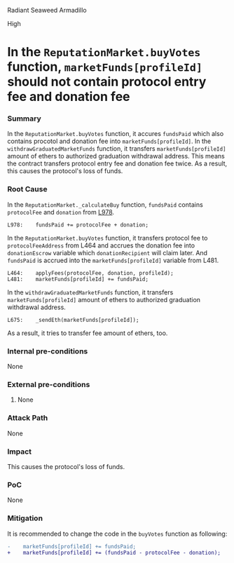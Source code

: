 Radiant Seaweed Armadillo

High

# In the `ReputationMarket.buyVotes` function, `marketFunds[profileId]` should not contain protocol entry fee and donation fee

### Summary

In the `ReputationMarket.buyVotes` function, it accures `fundsPaid` which also contains procotol and donation fee into `marketFunds[profileId]`.
In the `withdrawGraduatedMarketFunds` function, it transfers `marketFunds[profileId]` amount of ethers to authorized graduation withdrawal address. This means the contract transfers protocol entry fee and donation fee twice.
As a result, this causes the protocol's loss of funds.

### Root Cause

In the `ReputationMarket._calculateBuy` function, `fundsPaid` contains `protocolFee` and `donation` from [L978](https://github.com/sherlock-audit/2024-11-ethos-network-ii/tree/main/ethos/packages/contracts/contracts/ReputationMarket.sol#L978).

```solidity
L978:    fundsPaid += protocolFee + donation;
```

In the `ReputationMarket.buyVotes` function, it transfers protocol fee to `protocolFeeAddress` from L464 and accrues the donation fee into `donationEscrow` variable which `donationRecipient` will claim later.
And `fundsPaid` is accrued into the `marketFunds[profileId]` variable from L481.

```solidity
L464:    applyFees(protocolFee, donation, profileId);
L481:    marketFunds[profileId] += fundsPaid;
```

In the `withdrawGraduatedMarketFunds` function, it transfers `marketFunds[profileId]` amount of ethers to authorized graduation withdrawal address.

```solidity
L675:    _sendEth(marketFunds[profileId]);
```

As a result, it tries to transfer fee amount of ethers, too.

### Internal pre-conditions

None

### External pre-conditions

1. None

### Attack Path

None

### Impact

This causes the protocol's loss of funds.

### PoC

None

### Mitigation

It is recommended to change the code in the `buyVotes` function as following:

```diff
-    marketFunds[profileId] += fundsPaid;
+    marketFunds[profileId] += (fundsPaid - protocolFee - donation);
```
